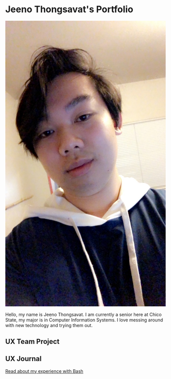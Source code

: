 # Jeeno Thongsavat's Portfolio

![A picture of myself](https://github.com/UsabilityEngineering/ux-portfolio-jthongsavat1/blob/master/assets/jeeno-thongsavat.JPG)

Hello, my name is Jeeno Thongsavat. I am currently a senior here at Chico State, my major is in Computer Information Systems. I love messing around with new technology and trying them out. 

## UX Team Project


## UX Journal

[Read about my experience with Bash](j01/)
